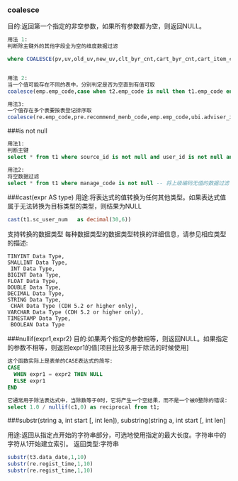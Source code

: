 ### coalesce
目的:返回第一个指定的非空参数，如果所有参数都为空，则返回NULL。

```sql
用法 1:
判断除主键外的其他字段全为空的维度数据过滤

where COALESCE(pv,uv,old_uv,new_uv,clt_byr_cnt,cart_byr_cnt,cart_item_cnt_) IS NOT NULL -- 除主键外的其他字段全为空的维度数据过滤


用法 2:
当一个值可能存在不同的表中，分别判定是否为空直到有值可取
coalesce(emp.emp_code,case when t2.emp_code is null then t1.emp_code end,case when t2.emp_code is null then t3.emp_code end)    as emp_code 

用法3:
一个值存在多个表要按表登记排序取
coalesce(re.emp_code,pre.recommend_menb_code,emp.emp_code,ubi.adviser_id) as adviser_id  --先取注册推荐关系，其次推荐关系，再次取绑定关系
```

###is not null

```sql
用法1:
判断主键
select * from t1 where source_id is not null and user_id is not null and data_date is not null and date_type is not null -- 主键全不为空;
```

```sql
用法2:
将空数据过滤
select * from t1 where manage_code is not null -- 将上级编码无值的数据过滤
```

###cast(expr AS type)
用途:将表达式的值转换为任何其他类型。如果表达式值属于无法转换为目标类型的类型，则结果为NULL

```sql
cast(t1.sc_user_num   as decimal(30,6))
```
支持转换的数据类型
每种数据类型的数据类型转换的详细信息，请参见相应类型的描述:

```
TINYINT Data Type, 
SMALLINT Data Type,
 INT Data Type, 
BIGINT Data Type, 
FLOAT Data Type, 
DOUBLE Data Type,
DECIMAL Data Type, 
STRING Data Type,
 CHAR Data Type (CDH 5.2 or higher only), 
VARCHAR Data Type (CDH 5.2 or higher only), 
TIMESTAMP Data Type,
 BOOLEAN Data Type
```


###nullif(expr1,expr2)
目的:如果两个指定的参数相等，则返回NULL。如果指定的参数不相等，则返回expr1的值[项目比较多用于除法的时候使用]

```sql
这个函数实际上是表单的CASE表达式的简写:
CASE
  WHEN expr1 = expr2 THEN NULL
  ELSE expr1
END

它通常用于除法表达式中，当除数等于0时，它将产生一个空结果，而不是一个被0整除的错误:
select 1.0 / nullif(c1,0) as reciprocal from t1;
```

###substr(string a, int start [, int len]), substring(string a, int start [, int len]

用途:返回从指定点开始的字符串部分，可选地使用指定的最大长度。字符串中的字符从1开始建立索引。
返回类型:字符串
```sql
substr(t3.data_date,1,10)
substr(re.regist_time,1,10)
substr(re.regist_time,1,10)
```
